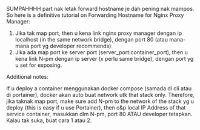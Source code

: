 SUMPAHHHH part nak letak forward hostname je dah pening nak mampos. So here is a definitive tutorial on Forwarding Hostname for Nginx Proxy Manager:

1. Jika tak map port, then u kena link nginx proxy manager dengan ip localhost (in the same network bridge), dengan port 80 (atau mana-mana port yg developer recommends)
2. Jika ada map port ke server port (server_port:container_port), then u kena link N-pm dengan ip server (x perlu same bridge), dengan port yg u set for exposing.

Additional notes:

If u deploy a container menggunakan docker compose (samada di cli atau di portainer), docker akan auto buat network utk that stack only. Therefore, jika taknak map port, make sure add N-pm to the network of the stack yg u deploy (this is easy if u use Portainer), then c&p local IP Address of that service container, masukkan dlm N-pm, port 80 ATAU developer  tetapkan. Kalau tak suka, buat cara 1 atau 2. 
